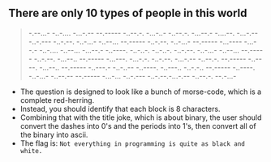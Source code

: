 ## There are only 10 types of people in this world
 > -.--...- -..-.... -...-.-- --.----- -..--.-. -...-..- -..--.-. -...--.- -....--. -...-.-- -..-.--- -..-.--. -..-...- -..--... --.----- -..-.--. -..-...- --.----- -...---- -...--.- -..-.... -..--... -...--.- -..----. -..-..-. -..-..-. -..-.--. -..-...- -..--... --.----- -..-.--. -...--.. --.----- -...---. -...-.-. -..-.--. -...-.-- -..--.-. --.----- -..----. -...--.. --.----- -..---.- -..-..-- -..----. -..---.. -..-.-.. --.----- -..----. -..-...- -..--.-- --.----- -...-... -..-.--- -..-.--.-...-.-- -..--.-. --.-...-

- The question is designed to look like a bunch of morse-code, which is a complete red-herring.
- Instead, you should identify that each block is 8 characters.
- Combining that with the title joke, which is about binary, the user should convert the dashes into 0's and the periods into 1's, then convert all of the binary into ascii.
- The flag is:
 ```Not everything in programming is quite as black and white.```

